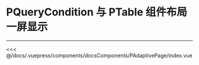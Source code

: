 # PQueryCondition 与 PTable 组件布局一屏显示

---

<common-code-format sourceHeight>
  <docsComponents-PAdaptivePage-index slot="source"></docsComponents-PAdaptivePage-index>

<<< @/docs/.vuepress/components/docsComponents/PAdaptivePage/index.vue
</common-code-format>
